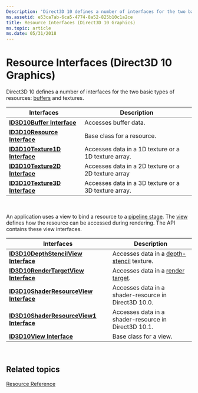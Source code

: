 ```yaml
---
Description: 'Direct3D 10 defines a number of interfaces for the two basic types of resources: buffers and textures.'
ms.assetid: e53ca7ab-6ca5-4774-8a52-825b10c1a2ce
title: Resource Interfaces (Direct3D 10 Graphics)
ms.topic: article
ms.date: 05/31/2018
---
```


# Resource Interfaces (Direct3D 10 Graphics)

Direct3D 10 defines a number of interfaces for the two basic types of resources: [buffers](d3d10-graphics-programming-guide-resources-types.md) and textures.



| Interfaces                                           | Description                                          |
|------------------------------------------------------|------------------------------------------------------|
| [**ID3D10Buffer Interface**](/windows/desktop/api/D3D10/nn-d3d10-id3d10buffer)       | Accesses buffer data.                                |
| [**ID3D10Resource Interface**](/windows/desktop/api/D3D10/nn-d3d10-id3d10resource)   | Base class for a resource.                           |
| [**ID3D10Texture1D Interface**](/windows/desktop/api/D3D10/nn-d3d10-id3d10texture1d) | Accesses data in a 1D texture or a 1D texture array. |
| [**ID3D10Texture2D Interface**](/windows/desktop/api/D3D10/nn-d3d10-id3d10texture2d) | Accesses data in a 2D texture or a 2D texture array  |
| [**ID3D10Texture3D Interface**](/windows/desktop/api/D3D10/nn-d3d10-id3d10texture3d) | Accesses data in a 3D texture or a 3D texture array. |



 

An application uses a view to bind a resource to a [pipeline stage](d3d10-graphics-programming-guide-pipeline-stages.md). The [view](d3d10-graphics-programming-guide-resources-access-views.md) defines how the resource can be accessed during rendering. The API contains these view interfaces.



| Interfaces                                                               | Description                                                                                                  |
|--------------------------------------------------------------------------|--------------------------------------------------------------------------------------------------------------|
| [**ID3D10DepthStencilView Interface**](/windows/desktop/api/D3D10/nn-d3d10-id3d10depthstencilview)       | Accesses data in a [depth-stencil](../direct3d11/d3d10-graphics-programming-guide-output-merger-stage.md) texture. |
| [**ID3D10RenderTargetView Interface**](/windows/desktop/api/D3D10/nn-d3d10-id3d10rendertargetview)       | Accesses data in a [render target](d3d10-graphics-programming-guide-resources-creating-textures.md).        |
| [**ID3D10ShaderResourceView Interface**](/windows/desktop/api/d3d10/nn-d3d10-id3d10shaderresourceview)   | Accesses data in a shader-resource in Direct3D 10.0.                                                         |
| [**ID3D10ShaderResourceView1 Interface**](/windows/desktop/api/d3d10_1/nn-d3d10_1-id3d10shaderresourceview1) | Accesses data in a shader-resource in Direct3D 10.1.                                                         |
| [**ID3D10View Interface**](/windows/desktop/api/D3D10/nn-d3d10-id3d10view)                               | Base class for a view.                                                                                       |



 

## Related topics

<dl> <dt>

[Resource Reference](d3d10-graphics-reference-resource.md)
</dt> </dl>

 

 
